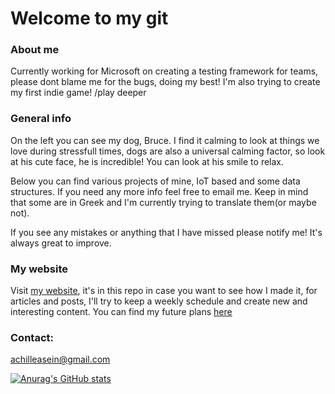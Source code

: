 # Welcome to my git

### About me

Currently working for Microsoft on creating a testing framework for teams, please dont blame me for the bugs, doing my best!
I'm also trying to create my first indie game!
/play deeper

### General info
On the left you can see my dog, Bruce. 
I find it calming to look at things we love during stressfull times, dogs are also a universal calming factor, so look at his cute face, he is incredible! 
You can look at his smile to relax.

Below you can find various projects of mine, IoT based and some data structures.
If you need any more info feel free to email me.
Keep in mind that some are in Greek and I'm currently trying to translate them(or maybe not).

If you see any mistakes or anything that I have missed please notify me! It's always great to improve.

### My website

Visit [my website](https://achilleasein.dev), it's in this repo in case you want to see how I made it, for articles and posts, I'll try to keep a weekly schedule and create new and interesting content.
You can find my future plans [here](https://github.com/Achilleasein/achilleasein/projects/1)

### Contact:
achilleasein@gmail.com

[![Anurag's GitHub stats](https://github-readme-stats.vercel.app/api?username=achilleasein)](https://github.com/achilleasein/github-readme-stats)



